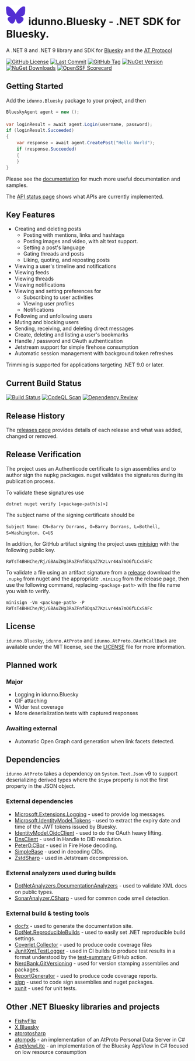 ﻿# ![The Bluesky butterfly logo, except in purple](docs/docicon.png)idunno.Bluesky - .NET SDK for Bluesky.

A .NET 8 and .NET 9 library and SDK for [Bluesky](https://bsky.social/) and the [AT Protocol](https://docs.bsky.app/docs/api/at-protocol-xrpc-api)

[if you want me to wear 37 pieces of flair, like your pretty boy over there, Brian, why don't you just make the minimum 37 pieces of flair?]: #

[![GitHub License](https://img.shields.io/github/license/blowdart/idunno.Bluesky)](https://github.com/blowdart/idunno.Bluesky/blob/main/LICENSE)
[![Last Commit](https://img.shields.io/github/last-commit/blowdart/idunno.Bluesky)](https://github.com/blowdart/idunno.Bluesky/commits/main/)
[![GitHub Tag](https://img.shields.io/github/v/tag/blowdart/idunno.Bluesky)](https://github.com/blowdart/idunno.Bluesky/tags)
[![NuGet Version](https://img.shields.io/nuget/vpre/idunno.Bluesky)](https://www.nuget.org/packages/idunno.Bluesky/)
[![NuGet Downloads](https://img.shields.io/nuget/dt/idunno.Bluesky)](https://www.nuget.org/packages/idunno.Bluesky/)
[![OpenSSF Scorecard](https://api.scorecard.dev/projects/github.com/blowdart/idunno.Bluesky/badge)](https://scorecard.dev/viewer/?uri=github.com/blowdart/idunno.Bluesky)

## Getting Started

Add the `idunno.Bluesky` package to your project, and then 

```c#
BlueskyAgent agent = new ();

var loginResult = await agent.Login(username, password);
if (loginResult.Succeeded)
{
    var response = await agent.CreatePost("Hello World");
    if (response.Succeeded)
    {
    }
}
```

Please see the [documentation](https://bluesky.idunno.dev/) for much more useful documentation and samples.

The [API status page](https://bluesky.idunno.dev/docs/endpointStatus.html) shows what APIs are currently implemented.

## Key Features

* Creating and deleting posts
  * Posting with mentions, links and hashtags
  * Posting images and video, with alt text support.
  * Setting a post's language
  * Gating threads and posts
  * Liking, quoting, and reposting posts
* Viewing a user's timeline and notifications
* Viewing feeds
* Viewing threads
* Viewing notifications
* Viewing and setting preferences for
  * Subscribing to user activities
  * Viewing user profiles
  * Notifications
* Following and unfollowing users
* Muting and blocking users
* Sending, receiving, and deleting direct messages
* Create, deleting and listing a user's bookmarks
* Handle / password and OAuth authentication
* Jetstream support for simple firehose consumption
* Automatic session management with background token refreshes

Trimming is supported for applications targeting .NET 9.0 or later.

## Current Build Status

[![Build Status](https://github.com/blowdart/idunno.Bluesky/actions/workflows/ci-build.yml/badge.svg?branch=main)](https://github.com/blowdart/idunno.Bluesky/actions/workflows/ci-build.yml)
[![CodeQL Scan](https://github.com/blowdart/idunno.Bluesky/actions/workflows/codeql-analysis.yml/badge.svg?branch=main)](https://github.com/blowdart/idunno.Bluesky/actions/workflows/codeql-analysis.yml)
[![Dependency Review](https://github.com/blowdart/idunno.Bluesky/actions/workflows/dependency-review.yml/badge.svg)](https://github.com/blowdart/idunno.Bluesky/actions/workflows/dependency-review.yml)

## Release History

The [releases page](https://github.com/blowdart/idunno.Bluesky/releases) provides details of each release and what was added, changed or removed.


## Release Verification

The project uses an Authenticode certificate to sign assemblies and to author sign the nupkg packages.
nuget validates the signatures during its publication process.

To validate these signatures use

```
dotnet nuget verify [<package-path(s)>]
```

The subject name of the signing certificate should be

```Subject Name: CN=Barry Dorrans, O=Barry Dorrans, L=Bothell, S=Washington, C=US```

In addition, for GitHub artifact signing the project uses [minisign](https://github.com/jedisct1/minisign) with the following public key.

```
RWTsT4BHHChe/Rj/GBAuZHg3RaZFnfBDqaZ7KzLvr44a7mO6fLCxSAFc
```

To validate a file using an artifact signature from a [release](https://github.com/blowdart/idunno.Bluesky/releases)
download the `.nupkg` from nuget and the appropriate `.minisig` from the release page, then use the following command,
replacing `<package-path>` with the file name you wish to verify.

```
minisign -Vm <package-path> -P RWTsT4BHHChe/Rj/GBAuZHg3RaZFnfBDqaZ7KzLvr44a7mO6fLCxSAFc
```

## License

`idunno.Bluesky`, `idunno.AtProto` and `idunno.AtProto.OAuthCallBack` are available under the MIT license, see the [LICENSE](LICENSE) file for more information.

## Planned work

### Major

* Logging in idunno.Bluesky
* GIF attaching
* Wider test coverage
* More deserialization tests with captured responses

### Awaiting external

* Automatic Open Graph card generation when link facets detected.

## Dependencies

`idunno.AtProto` takes a dependency on `System.Text.Json` v9 to support deserializing derived types where the `$type` property is not the
first property in the JSON object. 

### External dependencies

* [Microsoft.Extensions.Logging](https://learn.microsoft.com/en-us/dotnet/core/extensions/logging) - used to provide log messages.
* [Microsoft.IdentityModel.Tokens](https://github.com/AzureAD/azure-activedirectory-identitymodel-extensions-for-dotnet) - used to extract the expiry date and time of the JWT tokens issued by Bluesky.
* [IdentityModel.OidcClient](https://github.com/IdentityModel/IdentityModel.OidcClient) - used to do the OAuth heavy lifting.
* [DnsClient](https://dnsclient.michaco.net/) - used in Handle to DID resolution.
* [PeterO.CBor](https://github.com/peteroupc/CBOR) - used in Fire Hose decoding.
* [SimpleBase](https://github.com/ssg/SimpleBase) - used in decoding CIDs.
* [ZstdSharp](https://github.com/oleg-st/ZstdSharp) - used in Jetstream decompression.

### External analyzers used during builds
* [DotNetAnalyzers.DocumentationAnalyzers](https://github.com/DotNetAnalyzers/DocumentationAnalyzers) - used to validate XML docs on public types.
* [SonarAnalyzer.CSharp](https://www.sonarsource.com/products/sonarlint/features/visual-studio/) - used for common code smell detection.

### External build &amp; testing tools

* [docfx](https://dotnet.github.io/docfx/) - used to generate the documentation site.
* [DotNet.ReproducibleBuilds](https://github.com/dotnet/reproducible-builds) - used to easily set .NET reproducible build settings.
* [Coverlet.Collector](https://github.com/coverlet-coverage/coverlet) - used to produce code coverage files
* [JunitXml.TestLogger](https://github.com/spekt/junit.testlogger) - used in CI builds to produce test results in a format understood by the [test-summary](https://github.com/test-summary/action) GitHub action.
* [NerdBank.GitVersioning](https://github.com/dotnet/Nerdbank.GitVersioning) - used for version stamping assemblies and packages.
* [ReportGenerator](https://github.com/danielpalme/ReportGenerator) - used to produce code coverage reports.
* [sign](https://github.com/dotnet/sign) - used to code sign assemblies and nuget packages.
* [xunit](https://github.com/xunit/xunit) - used for unit tests.

## Other .NET Bluesky libraries and projects

* [FishyFlip](https://github.com/drasticactions/FishyFlip)
* [X.Bluesky](https://github.com/a-gubskiy/X.Bluesky)
* [atprotosharp](https://github.com/taranasus/atprotosharp)
* [atompds](https://github.com/PassiveModding/atompds) - an implementation of an AtProto Personal Data Server in C#
* [AppViewLite](https://github.com/alnkesq/AppViewLite) - an implementation of the Bluesky AppView in C# focused on low resource consumption
